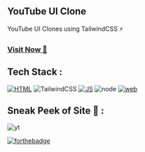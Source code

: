 ## YouTube UI Clone
YouTube UI Clones using TailwindCSS ⚡

### <a href="https://youtubewebuiclone.netlify.app/" target="_blank">**Visit Now 🚀**</a>

## Tech Stack :
[![HTML](https://img.shields.io/badge/html5%20-%23E34F26.svg?&style=for-the-badge&logo=html5&logoColor=white)](https://github.com/diwanshu-lab/Web-UI-Clones/search?l=html)
![TailwindCSS](https://img.shields.io/badge/Tailwind_CSS-38B2AC?style=for-the-badge&logo=tailwind-css&logoColor=white)
[![JS](https://img.shields.io/badge/javascript%20-%23323330.svg?&style=for-the-badge&logo=javascript&logoColor=%23F7DF1E)](https://github.com/diwanshu-lab/Web-UI-Clones/search?l=javascript)
![node](https://img.shields.io/badge/Node.js-43853D?style=for-the-badge&logo=node.js&logoColor=white)
[![web](https://img.shields.io/badge/Netlify-00C7B7?style=for-the-badge&logo=netlify&logoColor=white)](https://youtubewebuiclone.netlify.app/)

## Sneak Peek of Site 🙈 :
![yt](https://github.com/user-attachments/assets/84ba7c22-3f68-452c-a56b-d01950daca46)


[![forthebadge](https://forthebadge.com/images/badges/built-with-love.svg)](https://forthebadge.com)


